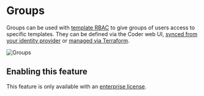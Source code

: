 # Groups

Groups can be used with [template RBAC](./rbac.md) to give groups of users
access to specific templates. They can be defined via the Coder web UI,
[synced from your identity provider](./auth.md) or
[managed via Terraform](https://registry.terraform.io/providers/coder/coderd/latest/docs/resources/template).

![Groups](../images/groups.png)

## Enabling this feature

This feature is only available with an
[enterprise license](https://coder.com/pricing).
